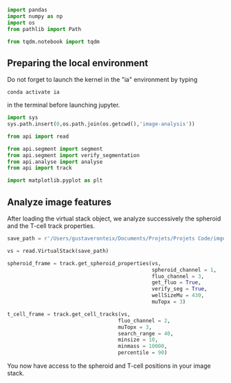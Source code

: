 ```python
import pandas
import numpy as np
import os
from pathlib import Path

from tqdm.notebook import tqdm
```

## Preparing the local environment

Do not forget to launch the kernel in the "ia" environment by typing

`conda activate ia`

in the terminal before launching jupyter.


```python
import sys
sys.path.insert(0,os.path.join(os.getcwd(),'image-analysis'))
```


```python
from api import read
```


```python
from api.segment import segment
from api.segment import verify_segmentation
from api.analyse import analyse
from api import track
```


```python
import matplotlib.pyplot as plt
```

## Analyze image features

After loading the virtual stack object, we analyze successively the spheroid and the T-cell track properties.


```python
save_path = r'/Users/gustaveronteix/Documents/Projets/Projets Code/imges_test_image_analysis/imges'
```


```python
vs = read.VirtualStack(save_path)
```


```python
spheroid_frame = track.get_spheroid_properties(vs,
                                               spheroid_channel = 1, 
                                               fluo_channel = 3, 
                                               get_fluo = True, 
                                               verify_seg = True,
                                               wellSizeMu = 430,
                                               muTopx = 3)

t_cell_frame = track.get_cell_tracks(vs,
                                    fluo_channel = 2,
                                    muTopx = 3,
                                    search_range = 40,
                                    minsize = 10,
                                    minmass = 10000,
                                    percentile = 90)
```

You now have access to the spheroid and T-cell positions in your image stack.